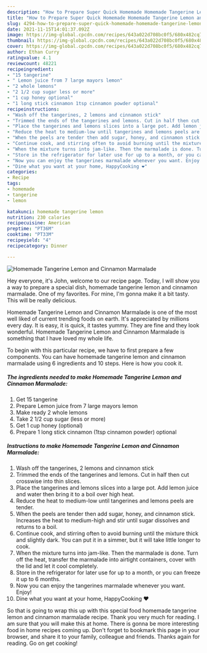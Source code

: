 ```yaml
---
description: "How to Prepare Super Quick Homemade Homemade Tangerine Lemon and Cinnamon Marmalade"
title: "How to Prepare Super Quick Homemade Homemade Tangerine Lemon and Cinnamon Marmalade"
slug: 4294-how-to-prepare-super-quick-homemade-homemade-tangerine-lemon-and-cinnamon-marmalade
date: 2021-11-15T14:01:37.092Z
image: https://img-global.cpcdn.com/recipes/643a022d708bc0f5/680x482cq70/homemade-tangerine-lemon-and-cinnamon-marmalade-recipe-main-photo.jpg
thumbnail: https://img-global.cpcdn.com/recipes/643a022d708bc0f5/680x482cq70/homemade-tangerine-lemon-and-cinnamon-marmalade-recipe-main-photo.jpg
cover: https://img-global.cpcdn.com/recipes/643a022d708bc0f5/680x482cq70/homemade-tangerine-lemon-and-cinnamon-marmalade-recipe-main-photo.jpg
author: Ethan Curry
ratingvalue: 4.1
reviewcount: 48221
recipeingredient:
- "15 tangerine"
- " Lemon juice from 7 large mayors lemon"
- "2 whole lemons"
- "2 1/2 cup sugar less or more"
- "1 cup honey optional"
- "1 long stick cinnamon 1tsp cinnamon powder optional"
recipeinstructions:
- "Wash off the tangerines, 2 lemons and cinnamon stick"
- "Trimmed the ends of the tangerines and lemons. Cut in half then cut crosswise into thin slices."
- "Place the tangerines and lemons slices into a large pot. Add lemon juice and water then bring it to a boil over high heat."
- "Reduce the heat to medium-low until tangerines and lemons peels are tender."
- "When the peels are tender then add sugar, honey, and cinnamon stick. Increases the heat to medium-high and stir until sugar dissolves and returns to a boil."
- "Continue cook, and stirring often to avoid burning until the mixture thick and slightly dark. You can put it in a simmer, but it will take little longer to cook."
- "When the mixture turns into jam-like. Then the marmalade is done. Turn off the heat, transfer the marmalade into airtight containers, cover with the lid and let it cool completely."
- "Store in the refrigerator for later use for up to a month, or you can freeze it up to 6 months."
- "Now you can enjoy the tangerines marmalade whenever you want. Enjoy!"
- "Dine what you want at your home, HappyCooking ❤️"
categories:
- Recipe
tags:
- homemade
- tangerine
- lemon

katakunci: homemade tangerine lemon 
nutrition: 230 calories
recipecuisine: American
preptime: "PT36M"
cooktime: "PT33M"
recipeyield: "4"
recipecategory: Dinner

---
```



![Homemade Tangerine Lemon and Cinnamon Marmalade](https://img-global.cpcdn.com/recipes/643a022d708bc0f5/680x482cq70/homemade-tangerine-lemon-and-cinnamon-marmalade-recipe-main-photo.jpg)

Hey everyone, it's John, welcome to our recipe page. Today, I will show you a way to prepare a special dish, homemade tangerine lemon and cinnamon marmalade. One of my favorites. For mine, I'm gonna make it a bit tasty. This will be really delicious.



Homemade Tangerine Lemon and Cinnamon Marmalade is one of the most well liked of current trending foods on earth. It's appreciated by millions every day. It is easy, it is quick, it tastes yummy. They are fine and they look wonderful. Homemade Tangerine Lemon and Cinnamon Marmalade is something that I have loved my whole life.


To begin with this particular recipe, we have to first prepare a few components. You can have homemade tangerine lemon and cinnamon marmalade using 6 ingredients and 10 steps. Here is how you cook it.

<!--inarticleads1-->

##### The ingredients needed to make Homemade Tangerine Lemon and Cinnamon Marmalade:

1. Get 15 tangerine
1. Prepare  Lemon juice from 7 large mayors lemon
1. Make ready 2 whole lemons
1. Take 2 1/2 cup sugar (less or more)
1. Get 1 cup honey (optional)
1. Prepare 1 long stick cinnamon (1tsp cinnamon powder) optional




<!--inarticleads2-->

##### Instructions to make Homemade Tangerine Lemon and Cinnamon Marmalade:

1. Wash off the tangerines, 2 lemons and cinnamon stick
1. Trimmed the ends of the tangerines and lemons. Cut in half then cut crosswise into thin slices.
1. Place the tangerines and lemons slices into a large pot. Add lemon juice and water then bring it to a boil over high heat.
1. Reduce the heat to medium-low until tangerines and lemons peels are tender.
1. When the peels are tender then add sugar, honey, and cinnamon stick. Increases the heat to medium-high and stir until sugar dissolves and returns to a boil.
1. Continue cook, and stirring often to avoid burning until the mixture thick and slightly dark. You can put it in a simmer, but it will take little longer to cook.
1. When the mixture turns into jam-like. Then the marmalade is done. Turn off the heat, transfer the marmalade into airtight containers, cover with the lid and let it cool completely.
1. Store in the refrigerator for later use for up to a month, or you can freeze it up to 6 months.
1. Now you can enjoy the tangerines marmalade whenever you want. Enjoy!
1. Dine what you want at your home, HappyCooking ❤️




So that is going to wrap this up with this special food homemade tangerine lemon and cinnamon marmalade recipe. Thank you very much for reading. I am sure that you will make this at home. There is gonna be more interesting food in home recipes coming up. Don't forget to bookmark this page in your browser, and share it to your family, colleague and friends. Thanks again for reading. Go on get cooking!
